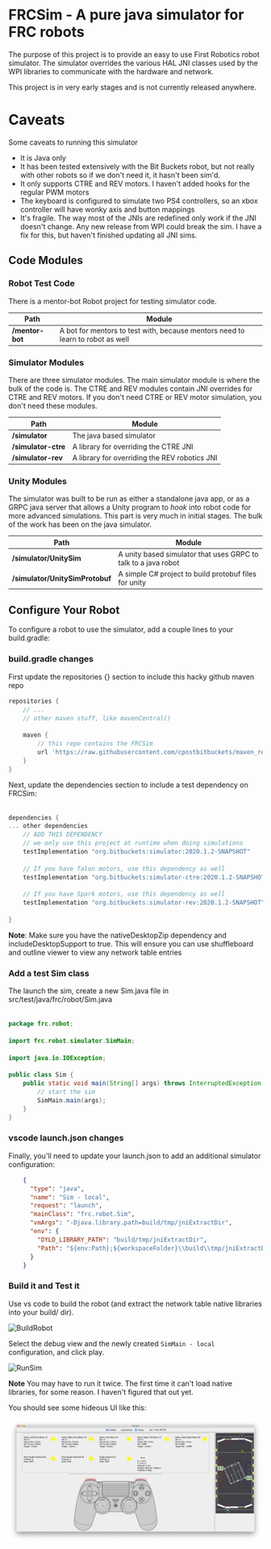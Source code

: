 # FRCSim - A pure java simulator for FRC robots
The purpose of this project is to provide an easy to use First Robotics robot simulator. The simulator 
overrides the various HAL JNI classes used by the WPI libraries to communicate with the hardware and 
network. 

This project is in very early stages and is not currently released anywhere. 

# Caveats
Some caveats to running this simulator

- It is Java only
- It has been tested extensively with the Bit Buckets robot, but not really with other robots so if we don't need it, it hasn't been sim'd.
- It only supports CTRE and REV motors. I haven't added hooks for the regular PWM motors
- The keyboard is configured to simulate two PS4 controllers, so an xbox controller will have wonky axis and button mappings
- It's fragile. The way most of the JNIs are redefined only work if the JNI doesn't change. Any new release from WPI 
could break the sim. I have a fix for this, but haven't finished updating all JNI sims.

## Code Modules
### Robot Test Code
There is a mentor-bot Robot project for testing simulator code.

Path | Module
--- | ---
**/mentor-bot** | A bot for mentors to test with, because mentors need to learn to robot as well

### Simulator Modules
There are three simulator modules. The main simulator module is where the bulk of the code is. The CTRE 
and REV modules contain JNI overrides for CTRE and REV motors. If you don't need CTRE or REV motor simulation, 
you don't need these modules.

Path | Module
--- | ---
**/simulator** | The java based simulator
**/simulator-ctre** | A library for overriding the CTRE JNI 
**/simulator-rev** | A library for overriding the REV robotics JNI 

### Unity Modules
The simulator was built to be run as either a standalone java app, or as a GRPC java server that allows 
a Unity program to *hook* into robot code for more advanced simulations. This part is very much in initial stages. The 
bulk of the work has been on the java simulator.

| Path | Module |
--- | ---
**/simulator/UnitySim** | A unity based simulator that uses GRPC to talk to a java robot |
**/simulator/UnitySimProtobuf** | A simple C# project to build protobuf files for unity |

## Configure Your Robot
To configure a robot to use the simulator, add a couple lines to your build.gradle:

### build.gradle changes 
First update the repositories {} section to include this hacky github maven repo
```gradle
repositories {
    // ...
    // other maven stuff, like mavenCentral()

    maven {
        // this repo contains the FRCSim
        url 'https://raw.githubusercontent.com/cpostbitbuckets/maven_repo/master'
    }
}
```

Next, update the dependencies section to include a test dependency on FRCSim:
```gradle

dependencies {
... other dependencies
    // ADD THIS DEPENDENCY
    // we only use this project at runtime when doing simulations
    testImplementation "org.bitbuckets:simulator:2020.1.2-SNAPSHOT"

    // If you have Talon motors, use this dependency as well
    testImplementation "org.bitbuckets:simulator-ctre:2020.1.2-SNAPSHOT"

    // If you have Spark motors, use this dependency as well
    testImplementation "org.bitbuckets:simulator-rev:2020.1.2-SNAPSHOT"

}
```

**Note**: Make sure you have the nativeDesktopZip dependency and includeDesktopSupport to true. This will 
ensure you can use shuffleboard and outline viewer to view any network table entries

### Add a test Sim class
The launch the sim, create a new Sim.java file in src/test/java/frc/robot/Sim.java

```java

package frc.robot;

import frc.robot.simulator.SimMain;

import java.io.IOException;

public class Sim {
    public static void main(String[] args) throws InterruptedException, IOException {
        // start the sim
        SimMain.main(args);
    }
}

```

### vscode launch.json changes
Finally, you'll need to update your launch.json to add an additional simulator configuration:

```json
    {
      "type": "java",
      "name": "Sim - local",
      "request": "launch",
      "mainClass": "frc.robot.Sim",
      "vmArgs": "-Djava.library.path=build/tmp/jniExtractDir",
      "env": {
        "DYLD_LIBRARY_PATH": "build/tmp/jniExtractDir",
        "Path": "${env:Path};${workspaceFolder}\\build\\tmp/jniExtractDir"
      }
    }
```

### Build it and Test it
Use vs code to build the robot (and extract the network table native libraries into your build/ dir). 

![BuildRobot](help/images/build-robot.png)

Select the debug view and the newly created `SimMain - local` configuration, and click play.

![RunSim](help/images/run-sim.png)

**Note** You may have to run it twice. The first time it can't load native libraries, for some reason. I haven't 
figured that out yet.

You should see some hideous UI like this:

![Screenshot](help/images/ugly-screenshot.png)
